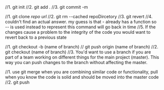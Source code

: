 //1. git init
//2. git add .
//3. git commit -m

//1. git clone *repo url*
//2. git rm --cached repoDircetory
//3. git revert
//4. couldn't find an actual answer. my guess is that - already has a function so -- is used instead to represent this command will go back in time
//5. If the changes cause a problem to the integrity of the code you would want to revert back to a previous state

//1. git checkout -b (name of branch)
// git push origin (name of branch)
//2. git checkout (name of branch)
//3. You'd want to use a branch if you are part of a team working on different things for the main project (master).  This way you can push changes to the branch without affecting the master.

//1. use git merge when you are combining similar code or functionality, pull when you know the code is solid and should be moved into the master code
//2. git push

